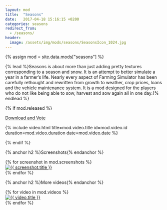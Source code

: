 ```yaml
---
layout: mod
title:  "Seasons"
date:   2017-04-18 15:16:15 +0200
categories: seasons
redirect_from:
  - /seasons/
header:
  image: /assets/img/mods/seasons/SeasonsIcon_1024.jpg
---
```


{% assign mod = site.data.mods["seasons"] %}

{% lead %}Seasons is about more than just adding pretty textures corresponding to a season and snow. It is an attempt to better simulate a year in a farmer’s life. Nearly every aspect of Farming Simulator has been carefully rethought and rewritten from growth to weather, crop prices, loans and the vehicle maintenance system. It is a mod designed for the players who do not like being able to sow, harvest and sow again all in one day.{% endlead %}

{% if mod.released %}
<p class="text-center">
    <a class="btn btn-outline-primary m-1" href="https://farming-simulator.com/mod.php?mod_id={{ mod.modhub_id }}" ga-on="click" ga-event-category="Outbound Link" ga-event-label="https://farming-simulator.com/mod.php?mod_id={{ mod.modhub_id }}" ga-transport="beacon">Download and Vote</a>
</p>


<a name="video" />
{% include video.html title=mod.video.title id=mod.video.id duration=mod.video.duration date=mod.video.date %}
<p> </p>
{% endif %}

{% anchor h2 %}Screenshots{% endanchor %}
<div class="row">
    {% for screenshot in mod.screenshots %}
    <div class="col-md-4 col-sm-6 col-xs-12 mb-4">
        <a href="{{ screenshot.url }}" target="_blank">
            <img class="img-fluid rounded" src="{{ screenshot.url }}" alt="{{ screenshot.title }}" />
        </a>
    </div>
    {% endfor %}
</div>

{% anchor h2 %}More videos{% endanchor %}
<div class="row">
    {% for video in mod.videos %}
    <div class="col-md-4 col-sm-6 col-xs-12 mb-4">
        <a href="https://www.youtube.com/watch?v={{ video.id }}" target="_blank">
            <img class="img-fluid rounded" src="https://i.ytimg.com/vi/{{ video.id }}/hq720.jpg" alt="{{ video.title }}" />
        </a>
    </div>
    {% endfor %}
</div>

